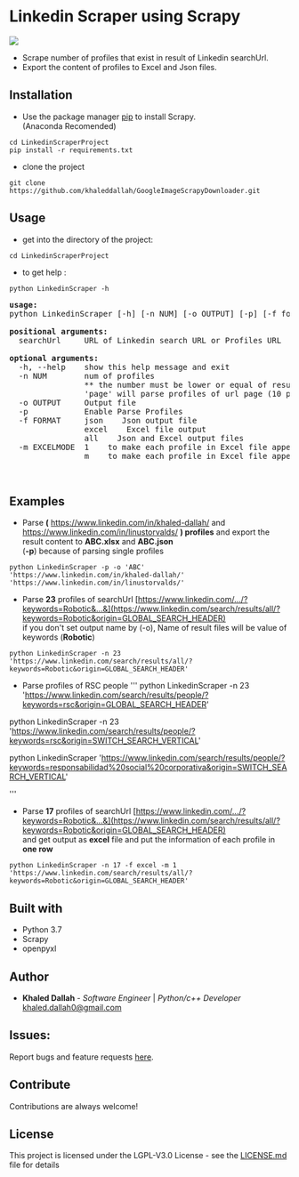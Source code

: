 # Linkedin Scraper using Scrapy    
![](https://github.com/khaleddallah/LinkedinScraperProject/blob/master/Readme-Images/E.png)
* Scrape number of profiles that exist in result of Linkedin searchUrl.    
* Export the content of profiles to Excel and Json files.    
    
    
## Installation

* Use the package manager [pip](https://pip.pypa.io/en/stable/) to install Scrapy.  
(Anaconda Recomended)
```    
cd LinkedinScraperProject     
pip install -r requirements.txt    
```
* clone the project
```
git clone https://github.com/khaleddallah/GoogleImageScrapyDownloader.git
```



## Usage
* get into the directory of the project:
```
cd LinkedinScraperProject   
```   
* to get help :
```
python LinkedinScraper -h
```
<pre>
<b>usage:</b> 
python LinkedinScraper [-h] [-n NUM] [-o OUTPUT] [-p] [-f format] [-m excelMode] (searchUrl or profilesUrl)

<b>positional arguments:</b>
  searchUrl     URL of Linkedin search URL or Profiles URL

<b>optional arguments:</b>
  -h, --help    show this help message and exit
  -n NUM        num of profiles
                ** the number must be lower or equal of result number
                'page' will parse profiles of url page (10 profiles) (Default)
  -o OUTPUT     Output file
  -p            Enable Parse Profiles
  -f FORMAT     json    Json output file
                excel    Excel file output
                all    Json and Excel output files
  -m EXCELMODE  1    to make each profile in Excel file appear in one row
                m    to make each profile in Excel file appear in multi row


</pre>

## Examples

* Parse <b>(</b> https://www.linkedin.com/in/khaled-dallah/ and https://www.linkedin.com/in/linustorvalds/ <b>) profiles</b> and export the result content to <b>ABC.xlsx</b> and <b>ABC.json</b>
<br>(<b>-p</b>) because of parsing single profiles
```
python LinkedinScraper -p -o 'ABC' 'https://www.linkedin.com/in/khaled-dallah/' 'https://www.linkedin.com/in/linustorvalds/'
```


* Parse <b>23</b> profiles of searchUrl [https://www.linkedin.com/.../?keywords=Robotic&...&](https://www.linkedin.com/search/results/all/?keywords=Robotic&origin=GLOBAL_SEARCH_HEADER)
<br>if you don't set output name by (-o), Name of result files will be value of keywords (<b>Robotic</b>)
```
python LinkedinScraper -n 23 'https://www.linkedin.com/search/results/all/?keywords=Robotic&origin=GLOBAL_SEARCH_HEADER'
```

* Parse profiles of RSC people
'''
python LinkedinScraper -n 23 'https://www.linkedin.com/search/results/people/?keywords=rsc&origin=GLOBAL_SEARCH_HEADER'

python LinkedinScraper -n 23 'https://www.linkedin.com/search/results/people/?keywords=rsc&origin=SWITCH_SEARCH_VERTICAL'

python LinkedinScraper 'https://www.linkedin.com/search/results/people/?keywords=responsabilidad%20social%20corporativa&origin=SWITCH_SEARCH_VERTICAL'

'''

* Parse <b>17</b> profiles of searchUrl [https://www.linkedin.com/.../?keywords=Robotic&...&](https://www.linkedin.com/search/results/all/?keywords=Robotic&origin=GLOBAL_SEARCH_HEADER)
<br>and get output as <b>excel</b> file and put the information of each profile in <b>one row</b> 
```
python LinkedinScraper -n 17 -f excel -m 1 'https://www.linkedin.com/search/results/all/?keywords=Robotic&origin=GLOBAL_SEARCH_HEADER'
```

## Built with
* Python 3.7
* Scrapy
* openpyxl


## Author

* **Khaled Dallah** - *Software Engineer*   |   *Python/c++ Developer*    
khaled.dallah0@gmail.com


## Issues:   
Report bugs and feature requests
[here](https://github.com/khaleddallah/LinkedinScraperProject/issues).    

## Contribute   
Contributions are always welcome! 

## License

This project is licensed under the LGPL-V3.0 License - see the [LICENSE.md](https://github.com/khaleddallah/LinkedinScraperProject/blob/master/LICENSE) file for details
